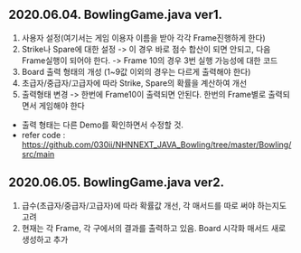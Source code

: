 ## 2020.06.04. BowlingGame.java ver1.
1. 사용자 설정(여기서는 게임 이용자 이름을 받아 각각 Frame진행하게 한다)
2. Strike나 Spare에 대한 설정 -> 이 경우 바로 점수 합산이 되면 안되고, 다음 Frame실행이 되어야 한다. 
                              -> Frame 10의 경우 3번 실행 가능성에 대한 코드
3. Board 출력 형태의 개성 (1~9값 이외의 경우는 다르게 출력해야 한다)
4. 초급자/중급자/고급자에 따라 Strike, Spare의 확률을 계산하여 개선
5. 출력형태 변경 -> 한번에 Frame10이 출력되면 안된다. 한번의 Frame별로 출력되면서 게임해야 한다
- 출력 형태는 다른 Demo를 확인하면서 수정할 것. 
- refer code : https://github.com/030ii/NHNNEXT_JAVA_Bowling/tree/master/Bowling/src/main

## 2020.06.05. BowlingGame.java ver2.
1. 급수(초급자/중급자/고급자)에 따라 확률값 개선, 각 매서드를 따로 써야 하는지도 고려
2. 현재는 각 Frame, 각 구에서의 결과를 출력하고 있음. Board 시각화 매서드 새로 생성하고 추가
